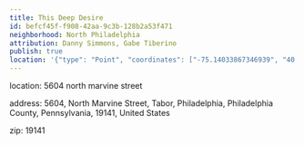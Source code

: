 ```yaml
---
title: This Deep Desire
id: befcf45f-f908-42aa-9c3b-128b2a53f471
neighborhood: North Philadelphia
attribution: Danny Simmons, Gabe Tiberino
publish: true
location: '{"type": "Point", "coordinates": ["-75.14033867346939", "40.03824508163265"]}'
---
```


location: 5604 north marvine street


            










            
address: 5604, North Marvine Street, Tabor, Philadelphia, Philadelphia County, Pennsylvania, 19141, United States



zip: 19141



                